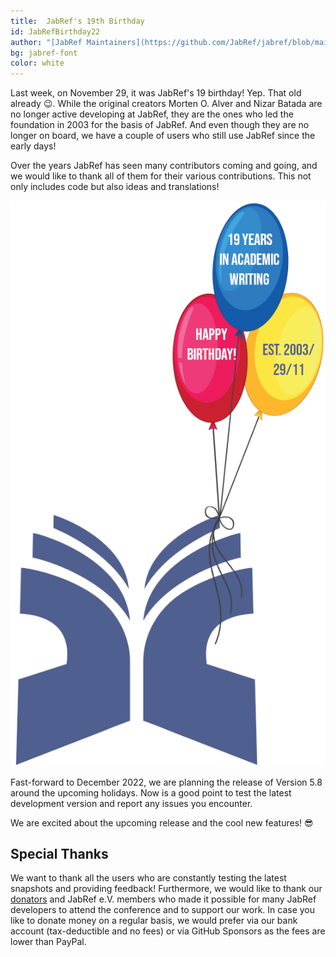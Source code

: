 ```yaml
---
title:  JabRef's 19th Birthday
id: JabRefBirthday22
author: "[JabRef Maintainers](https://github.com/JabRef/jabref/blob/main/MAINTAINERS)"
bg: jabref-font
color: white 
---
```


Last week, on November 29, it was JabRef's 19 birthday! Yep. That old already 😉. While the original creators Morten O. Alver and Nizar Batada are no longer active developing at JabRef, they are the ones who led the foundation in 2003 for the basis of JabRef. And even though they are no longer on board, we have a couple of users who still use JabRef since the early days!

Over the years JabRef has seen many contributors coming and going, and we would like to thank all of them for their various contributions. This not only includes code but also ideas and translations!

![The JabRef Logo with colored balloons](../img/jabref%2019%20years.png)

Fast-forward to December 2022, we are planning the release of Version 5.8 around the upcoming holidays. Now is a good point to test the latest development version and report any issues you encounter.

We are excited about the upcoming release and the cool new features! 😎

## Special Thanks

We want to thank all the users who are constantly testing the latest snapshots and providing feedback!
Furthermore, we would like to thank our [donators](https://donations.jabref.org) and JabRef e.V. members who made it possible for many JabRef developers to attend the conference and to support our work.
In case you like to donate money on a regular basis, we would prefer via our bank account (tax-deductible and no fees) or via GitHub Sponsors as the fees are lower than PayPal.
